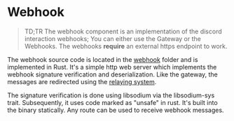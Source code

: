 # Webhook

> TD;TR The webhook component is an implementation of the discord interaction webhooks; You can either use the Gateway or the Webhooks. The webhooks __require__ an external https endpoint to work.

The webhook source code is located in the [webhook](../../webhook) folder and is implemented in Rust. It's a simple http web server which implements the webhook signature verification and deserialization. Like the gateway, the messages are redirected using the [relaying system](../common#relaying_trait).

The signature verification is done using libsodium via the libsodium-sys trait.
Subsequently, it uses code marked as "unsafe" in rust. It's built into the binary statically. Any route can be used to receive webhook messages.